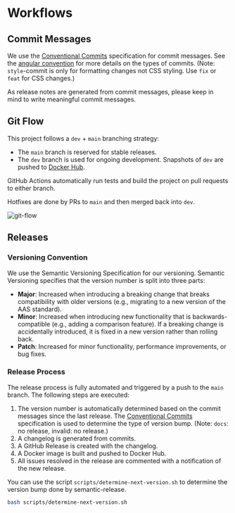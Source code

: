 # Workflows

## Commit Messages

We use the [Conventional Commits](https://www.conventionalcommits.org/en/v1.0.0/) specification for commit messages. See
the [angular convention](https://github.com/angular/angular/blob/22b96b9/CONTRIBUTING.md#-commit-message-guidelines) for
more details on the types of commits. (Note: `style`-commit is only for formatting changes not CSS styling. Use `fix` or
`feat` for CSS changes.)

As release notes are generated from commit messages, please keep in mind to write meaningful commit messages.

## Git Flow

This project follows a `dev` + `main` branching strategy:

- The `main` branch is reserved for stable releases.
- The `dev` branch is used for ongoing development. Snapshots of `dev` are pushed to
  [Docker Hub](https://hub.docker.com/r/mnestix/mnestix-browser/tags).

GitHub Actions automatically run tests and build the project on pull requests to either branch.

Hotfixes are done by PRs to `main` and then merged back into `dev`.

![git-flow](./git-flow.drawio.svg)

## Releases

### Versioning Convention

We use the Semantic Versioning Specification for our versioning. Semantic Versioning specifies that the version number
is split into three parts:

- **Major**: Increased when introducing a breaking change that breaks compatibility with older versions (e.g., migrating
  to a new version of the AAS standard).
- **Minor**: Increased when introducing new functionality that is backwards-compatible (e.g., adding a comparison
  feature). If a breaking change is accidentally introduced, it is fixed in a new version rather than rolling back.
- **Patch**: Increased for minor functionality, performance improvements, or bug fixes.

### Release Process

The release process is fully automated and triggered by a push to the `main` branch. The following steps are executed:

1. The version number is automatically determined based on the commit messages since the last release. The
   [Conventional Commits](https://www.conventionalcommits.org/en/v1.0.0/) specification is used to determine the type of
   version bump. (Note: `docs`: no release, invalid: no release.)
2. A changelog is generated from commits.
3. A GitHub Release is created with the changelog.
4. A Docker image is built and pushed to Docker Hub.
5. All issues resolved in the release are commented with a notification of the new release.

You can use the script `scripts/determine-next-version.sh` to determine the version bump done by semantic-release.

```bash
bash scripts/determine-next-version.sh
```
